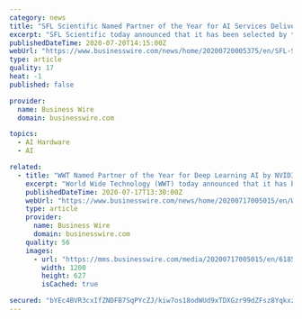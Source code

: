 ```yaml
---
category: news
title: "SFL Scientific Named Partner of the Year for AI Services Delivery by NVIDIA"
excerpt: "SFL Scientific today announced that it has been selected by the NVIDIA Partner Network (NPN) as the 2019 Service Delivery Partner of the Year 2019 for the Americas for the second year in a row. The NPN selected SFL Scientific for its AI consulting and development services,"
publishedDateTime: 2020-07-20T14:15:00Z
webUrl: "https://www.businesswire.com/news/home/20200720005375/en/SFL-Scientific-Named-Partner-Year-AI-Services"
type: article
quality: 17
heat: -1
published: false

provider:
  name: Business Wire
  domain: businesswire.com

topics:
  - AI Hardware
  - AI

related:
  - title: "WWT Named Partner of the Year for Deep Learning AI by NVIDIA"
    excerpt: "World Wide Technology (WWT) today announced that it has been selected by the NVIDIA Partner Network (NPN) as the 2019 Deep Learning AI Partner of the"
    publishedDateTime: 2020-07-17T13:30:00Z
    webUrl: "https://www.businesswire.com/news/home/20200717005015/en/WWT-Named-Partner-Year-Deep-Learning-AI"
    type: article
    provider:
      name: Business Wire
      domain: businesswire.com
    quality: 56
    images:
      - url: "https://mms.businesswire.com/media/20200717005015/en/618519/23/wwt-logo-color-horizontal-high.jpg"
        width: 1200
        height: 627
        isCached: true

secured: "bYEc4BVR3cxIfZNDFB7SqPYcZJ/kiw7os18odWUd9xTDXGzr99dZFsz8Yqkxz1dpF6FW8Dj/ruwwe6G6RVBGeQLPVzhshbuB5kz/sr2uBRW8QLxAM6XlO0p6rbWIUexpRZRA3esEEBbt/qxuehtRQIBxJk6KsaSUDIpKIkiGWG8OyJivqE89x3rALW/k/lqkLOHHparnPcBZcwW1qCPuCC3pR2s3Dvcj6o4mtkcaH4fdNIF3cRzoibpkEBS5fnUFNqTZY0NhzV+cHFzUm/G8AZizZ9IQevWmuDvfLO4MQw+YqTIJG3ORTraaghEDTTBoqd5xT4R9NnQKPY0cjMNh5w==;6Xb1Nun5BOdCLowmZkXy6w=="
---
```



